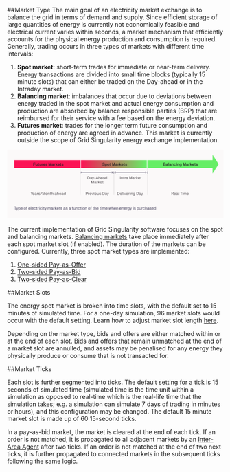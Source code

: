 ##Market Type
The main goal of an electricity market exchange is to balance the grid in terms of demand and supply. Since efficient storage of large quantities of energy is currently not economically feasible and electrical current varies within seconds, a market mechanism that efficiently accounts for the physical energy production and consumption is required. Generally, trading occurs in three types of markets with different time intervals:

1. **Spot market**: short-term trades for immediate or near-term delivery. Energy transactions are divided into small time blocks (typically 15 minute slots) that can either be traded on the Day-ahead or in the Intraday market.
2. **Balancing market**: imbalances that occur due to deviations between energy traded in the spot market and actual energy consumption and production are absorbed by balance responsible parties (BRP) that are reimbursed for their service with a fee based on the energy deviation.
3. **Futures market**: trades for the longer term future consumption and production of energy are agreed in advance. This market is currently outside the scope of Grid Singularity energy exchange implementation.

![alt_text](img/markets-1.png)

The current implementation of Grid Singularity software focuses on the spot and balancing markets. [Balancing markets](balancing-market.md) take place immediately after each spot market slot (if enabled). The duration of the markets can be configured. Currently, three spot market types are implemented:

1. [One-sided Pay-as-Offer](one-sided-pay-as-offer.md)
2. [Two-sided Pay-as-Bid](two-sided-pay-as-bid.md)
3. [Two-sided Pay-as-Clear](two-sided-pay-as-clear.md)

##Market Slots

The energy spot market is broken into time slots, with the default set to 15 minutes of simulated time. For a one-day simulation, 96 market slots would occur with the default setting. Learn how to adjust market slot length [here](general-settings.md).

Depending on the market type, bids and offers are either matched within or at the end of each slot. Bids and offers that remain unmatched at the end of a market slot are annulled, and assets may be penalised for any energy they physically produce or consume that is not transacted for.

##Market Ticks

Each slot is further segmented into ticks. The default setting for a tick is 15 seconds of simulated time (simulated time is the time unit within a simulation as opposed to real-time which is the real-life time that the simulation takes; e.g. a simulation can simulate 7 days of trading in minutes or hours), and this configuration may be changed. The default 15 minute market slot is made up of 60 15-second ticks. 

In a pay-as-bid market, the market is cleared at the end of each tick. If an order is not matched, it is propagated to all adjacent markets by an [Inter-Area Agent](inter-area-agent.md) after two ticks. If an order is not matched at the end of two next ticks, it is further propagated to connected markets in the subsequent ticks following the same logic.






